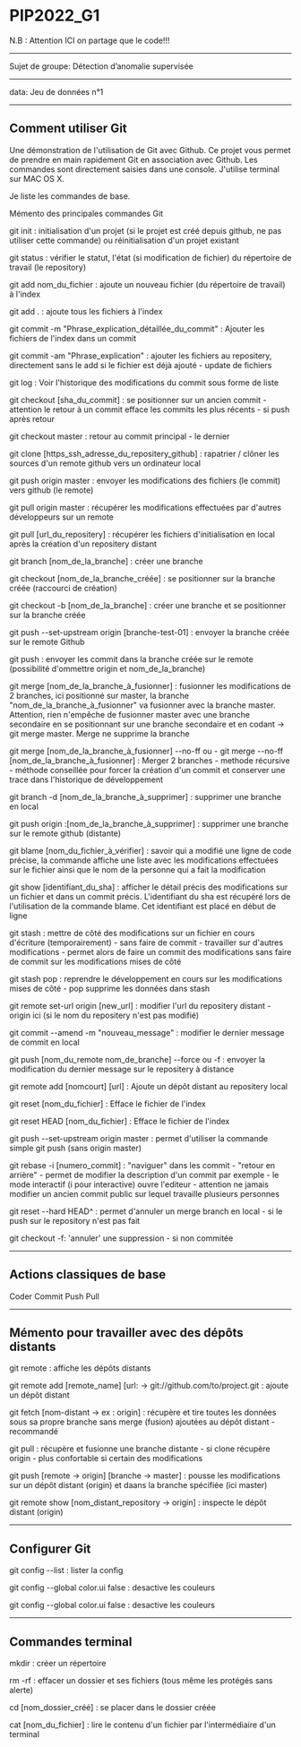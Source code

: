 # PIP2022_G1
N.B :  Attention ICI on partage que le code!!!

_________________________________________________
Sujet de groupe:   Détection d’anomalie supervisée



__________________________________________________
data:
Jeu de données n°1

---------------------------
Comment utiliser Git
---------------------------

Une démonstration de l'utilisation de Git avec Github. Ce projet vous permet de prendre en main rapidement Git en association avec Github. Les commandes sont directement saisies dans une console. J'utilise terminal sur MAC OS X.

Je liste les commandes de base.

Mémento des principales commandes Git

git init : initialisation d'un projet (si le projet est créé depuis github, ne pas utiliser cette commande) ou réinitialisation d'un projet existant

git status : vérifier le statut, l'état (si modification de fichier) du répertoire de travail (le repository)

git add nom_du_fichier : ajoute un nouveau fichier (du répertoire de travail) à l'index

git add . : ajoute tous les fichiers à l'index

git commit -m "Phrase_explication_détaillée_du_commit" : Ajouter les fichiers de l'index dans un commit

git commit -am "Phrase_explication" : ajouter les fichiers au repositery, directement sans le add si le fichier est déjà ajouté - update de fichiers

git log : Voir l'historique des modifications du commit sous forme de liste

git checkout [sha_du_commit] : se positionner sur un ancien commit - attention le retour à un commit efface les commits les plus récents - si push après retour

git checkout master : retour au commit principal - le dernier

git clone [https_ssh_adresse_du_repositery_github] : rapatrier / clôner les sources d'un remote github vers un ordinateur local

git push origin master : envoyer les modifications des fichiers (le commit) vers github (le remote)

git pull origin master : récupérer les modifications effectuées par d'autres développeurs sur un remote

git pull [url_du_repositery] : récupérer les fichiers d'initialisation en local après la création d'un repositery distant

git branch [nom_de_la_branche] : créer une branche

git checkout [nom_de_la_branche_créée] : se positionner sur la branche créée (raccourci de création)

git checkout -b [nom_de_la_branche] : créer une branche et se positionner sur la branche créée

git push --set-upstream origin [branche-test-01] : envoyer la branche créée sur le remote Github

git push : envoyer les commit dans la branche créée sur le remote (possibilité d'ommettre origin et nom_de_la_branche)

git merge [nom_de_la_branche_à_fusionner] : fusionner les modifications de 2 branches, ici positionné sur master, la branche "nom_de_la_branche_à_fusionner" va fusionner avec la branche master. Attention, rien n'empêche de fusionner master avec une branche secondaire en se positionnant sur une branche secondaire et en codant -> git merge master. Merge ne supprime la branche

git merge [nom_de_la_branche_à_fusionner] --no-ff ou - git merge --no-ff [nom_de_la_branche_à_fusionner] : Merger 2 branches - methode récursive - méthode conseillée pour forcer la création d'un commit et conserver une trace dans l'historique de développement

git branch -d [nom_de_la_branche_à_supprimer] : supprimer une branche en local

git push origin :[nom_de_la_branche_à_supprimer] : supprimer une branche sur le remote github (distante)

git blame [nom_du_fichier_à_vérifier] : savoir qui a modifié une ligne de code précise, la commande affiche une liste avec les modifications effectuées sur le fichier ainsi que le nom de la personne qui a fait la modification

git show [identifiant_du_sha] : afficher le détail précis des modifications sur un fichier et dans un commit précis. L'identifiant du sha est récupéré lors de l'utilisation de la commande blame. Cet identifiant est placé en début de ligne

git stash : mettre de côté des modifications sur un fichier en cours d'écriture (temporairement) - sans faire de commit - travailler sur d'autres modifications - permet alors de faire un commit des modifications sans faire de commit sur les modifications mises de côté

git stash pop : reprendre le développement en cours sur les modifications mises de côté - pop supprime les données dans stash

git remote set-url origin [new_url] : modifier l'url du repositery distant - origin ici (si le nom du repositery n'est pas modifié)

git commit --amend -m "nouveau_message" : modifier le dernier message de commit en local

git push [nom_du_remote nom_de_branche] --force ou -f : envoyer la modification du dernier message sur le repositery à distance

git remote add [nomcourt] [url] : Ajoute un dépôt distant au repositery local

git reset [nom_du_fichier] : Efface le fichier de l'index

git reset HEAD [nom_du_fichier] : Efface le fichier de l'index

git push --set-upstream origin master : permet d'utiliser la commande simple git push (sans origin master)

git rebase -i [numero_commit] : "naviguer" dans les commit - "retour en arrière" - permet de modifier la description d'un commit par exemple - le mode interactif (i pour interactive) ouvre l'editeur - attention ne jamais modifier un ancien commit public sur lequel travaille plusieurs personnes

git reset --hard HEAD^ : permet d'annuler un merge branch en local - si le push sur le repository n'est pas fait

git checkout -f: 'annuler' une suppression - si non commitée

----------------------------
Actions classiques de base
----------------------------
Coder 
Commit 
Push
Pull

-------------------------------------------------
Mémento pour travailler avec des dépôts distants
-------------------------------------------------

git remote : affiche les dépôts distants

git remote add [remote_name] [url: -> git://github.com/to/project.git : ajoute un dépôt distant

git fetch [nom-distant -> ex : origin] : récupère et tire toutes les données sous sa propre branche sans merge (fusion) ajoutées au dépôt distant - recommandé

git pull : récupère et fusionne une branche distante - si clone récupère origin - plus confortable si certain des modifications

git push [remote -> origin] [branche -> master] : pousse les modifications sur un dépôt distant (origin) et daans la branche spécifiée (ici master)

git remote show [nom_distant_repository -> origin] : inspecte le dépôt distant (origin)

---------------
Configurer Git
---------------
git config --list : lister la config

git config --global color.ui false : desactive les couleurs

git config --global color.ui false : desactive les couleurs

-------------------
Commandes terminal
-------------------
mkdir : créer un répertoire

rm -rf : effacer un dossier et ses fichiers (tous même les protégés sans alerte)

cd [nom_dossier_créé] : se placer dans le dossier créée

cat [nom_du_fichier] : lire le contenu d'un fichier par l'intermédiaire d'un terminal
